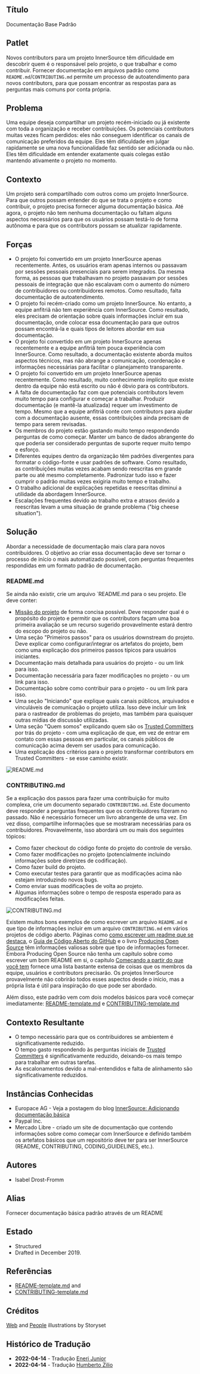 ## Título

Documentação Base Padrão

## Patlet

Novos contributors para um projeto InnerSource têm dificuldade em descobrir quem é o responsável pelo projeto, o que trabalhar e como contribuir. Fornecer documentação em arquivos padrão como `README.md`/`CONTRIBUTING.md` permite um processo de autoatendimento para novos contributors, para que possam encontrar as respostas para as perguntas mais comuns por conta própria.

## Problema

Uma equipe deseja compartilhar um projeto recém-iniciado ou já existente com toda a organização e receber contribuições. Os potenciais contributors muitas vezes ficam perdidos: eles não conseguem identificar os canais de comunicação preferidos da equipe. Eles têm dificuldade em julgar rapidamente se uma nova funcionalidade faz sentido ser adicionada ou não. Eles têm dificuldade em entender exatamente quais colegas estão mantendo ativamente o projeto no momento.

## Contexto

Um projeto será compartilhado com outros como um projeto InnerSource. Para que outros possam entender do que se trata o projeto e como contribuir, o projeto precisa fornecer alguma documentação básica. Até agora, o projeto não tem nenhuma documentação ou faltam alguns aspectos necessários para que os usuários possam testá-lo de forma autônoma e para que os contributors possam se atualizar rapidamente.

## Forças

- O projeto foi convertido em um projeto InnerSource apenas recentemente. Antes, os usuários eram apenas internos ou passavam por sessões pessoais presenciais para serem integrados. Da mesma forma, as pessoas que trabalhavam no projeto passavam por sessões pessoais de integração que não escalavam com o aumento do número de contribuidores ou contribuidores remotos. Como resultado, falta documentação de autoatendimento.
- O projeto foi recém-criado como um projeto InnerSource. No entanto, a equipe anfitriã não tem experiência com InnerSource. Como resultado, eles precisam de orientação sobre quais informações incluir em sua documentação, onde colocar essa documentação para que outros possam encontrá-la e quais tipos de leitores abordar em sua documentação.
- O projeto foi convertido em um projeto InnerSource apenas recentemente e a equipe anfitriã tem pouca experiência com InnerSource. Como resultado, a documentação existente aborda muitos aspectos técnicos, mas não abrange a comunicação, coordenação e informações necessárias para facilitar o planejamento transparente.
- O projeto foi convertido em um projeto InnerSource apenas recentemente. Como resultado, muito conhecimento implícito que existe dentro da equipe não está escrito ou não é óbvio para os contributors.
- A falta de documentação faz com que potenciais contributors levem muito tempo para configurar e começar a trabalhar. Produzir documentação (e mantê-la atualizada) requer um investimento de tempo. Mesmo que a equipe anfitriã conte com contributors para ajudar com a documentação ausente, essas contribuições ainda precisam de tempo para serem revisadas.
- Os membros do projeto estão gastando muito tempo respondendo perguntas de como começar. Manter um banco de dados abrangente do que poderia ser considerado perguntas de suporte requer muito tempo e esforço.
- Diferentes equipes dentro da organização têm padrões divergentes para formatar o código-fonte e usar padrões de software. Como resultado, as contribuições muitas vezes acabam sendo reescritas em grande parte ou até mesmo completamente. Padronizar tudo isso e fazer cumprir o padrão muitas vezes exigiria muito tempo e trabalho.
- O trabalho adicional de explicações repetidas e reescritas diminui a utilidade da abordagem InnerSource.
- Escalações frequentes devido ao trabalho extra e atrasos devido a reescritas levam a uma situação de grande problema ("big cheese situation").

## Solução

Abordar a necessidade de documentação mais clara para novos contribuidores. O objetivo ao criar essa documentação deve ser tornar o processo de início o mais automatizado possível, com perguntas frequentes respondidas em um formato padrão de documentação.

### README.md

Se ainda não existir, crie um arquivo `README.md para o seu projeto. Ele deve conter:

* [Missão do projeto](https://producingoss.com/en/producingoss.html#mission-statement) de forma concisa possível. Deve responder qual é o propósito do projeto e permitir que os contributors façam uma boa primeira avaliação se um recurso sugerido provavelmente estará dentro do escopo do projeto ou não.
* Uma seção "Primeiros passos" para os usuários downstream do projeto. Deve explicar como configurar/integrar os artefatos do projeto, bem como uma explicação dos primeiros passos típicos para usuários iniciantes.
* Documentação mais detalhada para usuários do projeto - ou um link para isso.
* Documentação necessária para fazer modificações no projeto - ou um link para isso.
* Documentação sobre como contribuir para o projeto - ou um link para isso.
* Uma seção "Iniciando" que explique quais canais públicos, arquivados e vinculáveis de comunicação o projeto utiliza. Isso deve incluir um link para o rastreador de problemas do projeto, mas também para quaisquer outras mídias de discussão utilizadas.
* Uma seção "Quem somos" explicando quem são os [Trusted Committers](./trusted-committer.md) por trás do projeto - com uma explicação de que, em vez de entrar em contato com essas pessoas em particular, os canais públicos de comunicação acima devem ser usados para comunicação.
* Uma explicação dos critérios para o projeto transformar contributors em Trusted Committers - se esse caminho existir.

![README.md](../../../assets/img/standard-base-documentation/README-for-users.png)

### CONTRIBUTING.md

Se a explicação dos passos para fazer uma contribuição for muito complexa, crie um documento separado `CONTRIBUTING.md`. Este documento deve responder a perguntas frequentes que os contribuidores fizeram no passado. Não é necessário fornecer um livro abrangente de uma vez. Em vez disso, compartilhe informações que se mostraram necessárias para os contribuidores. Provavelmente, isso abordará um ou mais dos seguintes tópicos:

* Como fazer checkout do código fonte do projeto do controle de versão.
* Como fazer modificações no projeto (potencialmente incluindo informações sobre diretrizes de codificação).
* Como fazer build do projeto.
* Como executar testes para garantir que as modificações acima não estejam introduzindo novos bugs.
* Como enviar suas modificações de volta ao projeto.
* Algumas informações sobre o tempo de resposta esperado para as modificações feitas.

![CONTRIBUTING.md](../../../assets/img/standard-base-documentation/CONTRIBUTING-for-contributors.png)

Existem muitos bons exemplos de como escrever um arquivo `README.md` e que tipo de informações incluir em um arquivo `CONTRIBUTING.md` em vários projetos de código aberto. Páginas como [como escrever um readme que se destaca](https://m.dotdev.co/how-to-write-a-readme-that-rocks-bc29f279611a), o [Guia de Código Aberto do GitHub](https://opensource.guide/) e o livro [Producing Open Source](https://producingoss.com/en/producingoss.html) têm informações valiosas sobre que tipo de informações fornecer. Embora Producing Open Source não tenha um capítulo sobre como escrever um bom README em si, o capítulo [Começando a partir do que você tem](https://producingoss.com/en/producingoss.html#starting-from-what-you-have) fornece uma lista bastante extensa de coisas que os membros da equipe, usuários e contributors precisarão. Os projetos InnerSource provavelmente não cobrirão todos esses aspectos desde o início, mas a própria lista é útil para inspiração do que pode ser abordado.

Além disso, este padrão vem com dois modelos básicos para você começar imediatamente: [README-template.md](../templates/README-template.md) e [CONTRIBUTING-template.md](../templates/CONTRIBUTING-template.md)

## Contexto Resultante

* O tempo necessário para que os contribuidores se ambientem é significativamente reduzido.
* O tempo gasto respondendo às perguntas iniciais de [Trusted Committers](./trusted-committer.md) é significativamente reduzido, deixando-os mais tempo para trabalhar em outras tarefas.
* As escalonamentos devido a mal-entendidos e falta de alinhamento são significativamente reduzidos.

## Instâncias Conhecidas

* Europace AG - Veja a postagem do blog [InnerSource: Adicionando documentação básica](https://tech.europace.de/post/innersource-base-documentation/)
* Paypal Inc.
* Mercado Libre - criado um site de documentação que contendo informações sobre como começar com InnerSource e definido também os artefatos básicos que um repositório deve ter para ser InnerSource (README, CONTRIBUTING, CODING_GUIDELINES, etc.).

## Autores

* Isabel Drost-Fromm

## Alias

Fornecer documentação básica padrão através de um README

## Estado

* Structured
* Drafted in December 2019.

## Referências

* [README-template.md](../templates/README-template.md) and
* [CONTRIBUTING-template.md](../templates/CONTRIBUTING-template.md)

## Créditos

[Web](https://storyset.com/web) and [People](https://storyset.com/people) illustrations by Storyset

## Histórico de Tradução

- **2022-04-14** - Tradução [Eneri Junior](https://github.com/jrcosta)
- **2022-04-14** - Tradução [Humberto Zilio](https://github.com/zilio)
